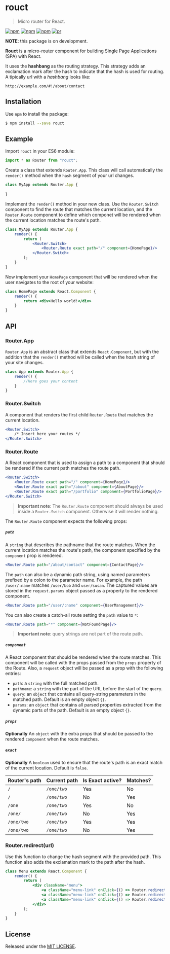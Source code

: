 # rouct

> Micro router for React.

[![npm](https://img.shields.io/npm/v/rouct.svg?style=flat-square)](https://www.npmjs.com/package/rouct)
[![npm](https://img.shields.io/npm/dt/rouct.svg?style=flat-square)](https://www.npmjs.com/package/rouct)
[![npm](https://img.shields.io/npm/l/rouct.svg?style=flat-square)](https://github.com/jmjuanes/rouct)
[![pr](https://img.shields.io/badge/PRs-welcome-brightgreen.svg?style=flat-square)]()

**NOTE**: this package is on development.  

**Rouct** is a micro-router component for building Single Page Applications (SPA) with React. 

It uses the **hashbang** as the routing strategy. This strategy adds an exclamation mark after the hash to indicate that the hash is used for routing. A tipically url with a *hashbang* looks like: 

```
http://example.com/#!/about/contact
```
 

## Installation 

Use `npm` to install the package:

```bash
$ npm install --save rouct
```

## Example 

Import `rouct` in your ES6 module:

```javascript
import * as Router from "rouct";
```

Create a class that extends `Router.App`. This class will call automatically the `render()` method when the `hash` segment of your url changes.

```jsx
class MyApp extends Router.App {
    
}
```

Implement the `render()` method in your new class. Use the `Router.Switch` component to find the route that matches the current location, and the `Router.Route` component to define which componet will be rendered when the current location matches the route's path. 

```jsx
class MyApp extends Router.App {
    render() {
        return (
            <Router.Switch>
                <Router.Route exact path="/" component={HomePage}/>
            </Router.Switch>
        );
    }
}
``` 

Now implement your `HomePage` component that will be rendered when the user navigates to the root of your website:

```jsx
class HomePage extends React.Component {
    render() {
        return <div>Hello world!</div>
    }
}
```


## API 

### Router.App

`Router.App` is an abstract class that extends `React.Component`, but with the addition that the `render()` method will be called when the *hash* string of your site changes.

```jsx
class App extends Router.App {
    render() {
        //Here goes your content
    }
}
```

### Router.Switch

A component that renders the first child `Router.Route` that matches the current location. 

```jsx
<Router.Switch>
    /* Insert here your routes */
</Router.Switch>
```

### Router.Route

A React component that is used to assign a path to a component that should be rendered if the current path matches the route path.

```jsx
<Router.Switch>
    <Router.Route exact path="/" component={HomePage}/>
    <Router.Route exact path="/about" component={AboutPage}/>
    <Router.Route exact path="/portfolio" component={PortfolioPage}/>
</Router.Switch>
```

> **Important note**: The `Router.Route` component should always be used inside a `Router.Switch` component. Otherwise it will render nothing.

The `Router.Route` component expects the following props:

##### `path`

A `string` that describes the pathname that the route matches. When the current location matches the route's path, the component specified by the `component` prop is rendered.

```jsx
<Router.Route path="/about/contact" component={ContactPage}/>
```

The `path` can also be a dynamic path string, using named parameters prefixed by a colon to the parameter name. For example, the path `/user/:name` matches `/user/bob` and `user/susan`. The captured values are stored in the `request.params` object passed as a property to the rendered component.

```jsx
<Router.Route path="/user/:name" component={UserManagement}/>
```

You can also create a catch-all route setting the `path` value to `*`:

```jsx
<Router.Route path="*" component={NotFoundPage}/>
``` 

> **Important note**: query strings are not part of the route path.
 

##### `component`

A React component that should be rendered when the route matches. This component will be called with the props passed from the `props` property of the Route. Also, a `request` object will be passed as a prop with the following entries: 

- `path`: a `string` with the full matched path.
- `pathname`: a `string` with the part of the URL before the start of the `query`.
- `query`: an `object` that contains all query-string parameters in the matched path. Default is an empty object `{}`.
- `params`: an `object` that contains all parsed properties extracted from the dynamic parts of the path. Default is an empty object `{}`.

##### `props`

**Optionally** An `object` with the extra props that should be passed to the rendered `component` when the route matches.

##### `exact`

**Optionally** A `boolean` used to ensure that the route's path is an exact match of the current location. Default is `false`.

| Router's path | Current path | Is Exact active? | Matches? |
|---------------|--------------|------------------|----------|
| `/`           | `/one/two`   | Yes              | No       |
| `/`           | `/one/two`   | No               | Yes      | 
| `/one`        | `/one/two`   | Yes              | No       |
| `/one/`       | `/one/two`   | No               | Yes      |
| `/one/two`    | `/one/two`   | Yes              | Yes      |
| `/one/two`    | `/one/two`   | No               | Yes      |


### Router.redirect(url)

Use this function to change the hash segment with the provided path. This function also adds the exclamation mark to the path after the hash.  

```jsx
class Menu extends React.Component {
    render() {
        return (
            <div className="menu">
                <a className="menu-link" onClick={() => Router.redirect("/");}>Home</a>
                <a className="menu-link" onClick={() => Router.redirect("/about");}>About</a>
                <a className="menu-link" onClick={() => Router.redirect("/portfolio");}>Portfolio</a>
            </div>
        );
    }
}
```


## License

Released under the [MIT LICENSE](./LICENSE).

